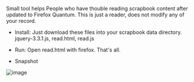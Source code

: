 Small tool helps People who have thouble reading scrapbook content after updated to Firefox Quantum.
This is just a reader, does not modify any of your record.

* Install:
Just download these files into your scrapbook data directory.
jquery-3.3.1.js, read.html, read.js

* Run:
Open read.html with firefox. That's all.

* Snapshot

![image](https://github.com/victorfence/scrabook-easy-viewer/blob/master/reader.png?raw=true)


